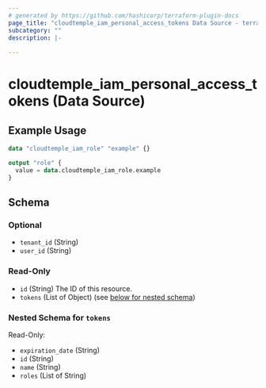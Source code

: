```yaml
---
# generated by https://github.com/hashicorp/terraform-plugin-docs
page_title: "cloudtemple_iam_personal_access_tokens Data Source - terraform-provider-cloudtemple"
subcategory: ""
description: |-
  
---
```


# cloudtemple_iam_personal_access_tokens (Data Source)



## Example Usage

```terraform
data "cloudtemple_iam_role" "example" {}

output "role" {
  value = data.cloudtemple_iam_role.example
}
```

<!-- schema generated by tfplugindocs -->
## Schema

### Optional

- `tenant_id` (String)
- `user_id` (String)

### Read-Only

- `id` (String) The ID of this resource.
- `tokens` (List of Object) (see [below for nested schema](#nestedatt--tokens))

<a id="nestedatt--tokens"></a>
### Nested Schema for `tokens`

Read-Only:

- `expiration_date` (String)
- `id` (String)
- `name` (String)
- `roles` (List of String)


